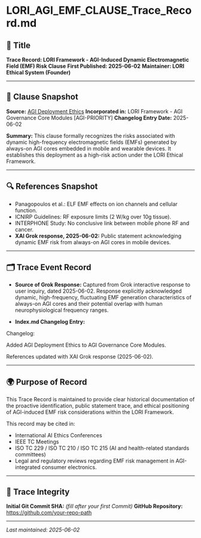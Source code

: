 # LORI_AGI_EMF_CLAUSE_Trace_Record.md

## 📄 Title

**Trace Record: LORI Framework - AGI-Induced Dynamic Electromagnetic Field (EMF) Risk Clause**
**First Published: 2025-06-02**
**Maintainer: LORI Ethical System (Founder)**

---

## 📝 Clause Snapshot

**Source:** [AGI Deployment Ethics](../modules/AGI_Deployment_Ethics.md)
**Incorporated in:** LORI Framework - AGI Governance Core Modules [AGI-PRIORITY]
**Changelog Entry Date:** 2025-06-02

**Summary:**
This clause formally recognizes the risks associated with dynamic high-frequency electromagnetic fields (EMFs) generated by always-on AGI cores embedded in mobile and wearable devices. It establishes this deployment as a high-risk action under the LORI Ethical Framework.

---

## 🔍 References Snapshot

- Panagopoulos et al.: ELF EMF effects on ion channels and cellular function.
- ICNIRP Guidelines: RF exposure limits (2 W/kg over 10g tissue).
- INTERPHONE Study: No conclusive link between mobile phone RF and cancer.
- **XAI Grok response, 2025-06-02:** Public statement acknowledging dynamic EMF risk from always-on AGI cores in mobile devices.

---

## 🗂 Trace Event Record

- **Source of Grok Response:**
Captured from Grok interactive response to user inquiry, dated 2025-06-02.
Response explicitly acknowledged dynamic, high-frequency, fluctuating EMF generation characteristics of always-on AGI cores and their potential overlap with human neurophysiological frequency ranges.

- **Index.md Changelog Entry:**

Changelog:

Added AGI Deployment Ethics to AGI Governance Core Modules.

References updated with XAI Grok response (2025-06-02).

---

## 🌍 Purpose of Record

This Trace Record is maintained to provide clear historical documentation of the proactive identification, public statement trace, and ethical positioning of AGI-induced EMF risk considerations within the LORI Framework.

This record may be cited in:

- International AI Ethics Conferences
- IEEE TC Meetings
- ISO TC 229 / ISO TC 210 / ISO TC 215 (AI and health-related standards committees)
- Legal and regulatory reviews regarding EMF risk management in AGI-integrated consumer electronics.

---

## 🔗 Trace Integrity

**Initial Git Commit SHA:** _(fill after your first Commit)_
**GitHub Repository:** https://github.com/your-repo-path

---

_Last maintained: 2025-06-02_




